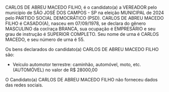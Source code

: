 CARLOS DE ABREU MACEDO FILHO, é o candidato(a) a VEREADOR pelo município de SÃO JOSÉ DOS CAMPOS - SP na eleição MUNICIPAL de 2024 pelo PARTIDO SOCIAL DEMOCRÁTICO (PSD). CARLOS DE ABREU MACEDO FILHO é CASADO(A), nasceu em 07/09/1978, se declara do gênero MASCULINO da cor/raça BRANCA, sua ocupação é EMPRESÁRIO e seu grau de instrução é SUPERIOR COMPLETO. Seu nome de urna é CARLOS MACEDO, e seu número de urna é 55.

Os bens declarados do candidato(a) CARLOS DE ABREU MACEDO FILHO são: 
- Veículo automotor terrestre: caminhão, automóvel, moto, etc. (AUTOMÓVEL) no valor de R$ 28000,00

O Candidato(a) CARLOS DE ABREU MACEDO FILHO não forneceu dados das redes sociais.